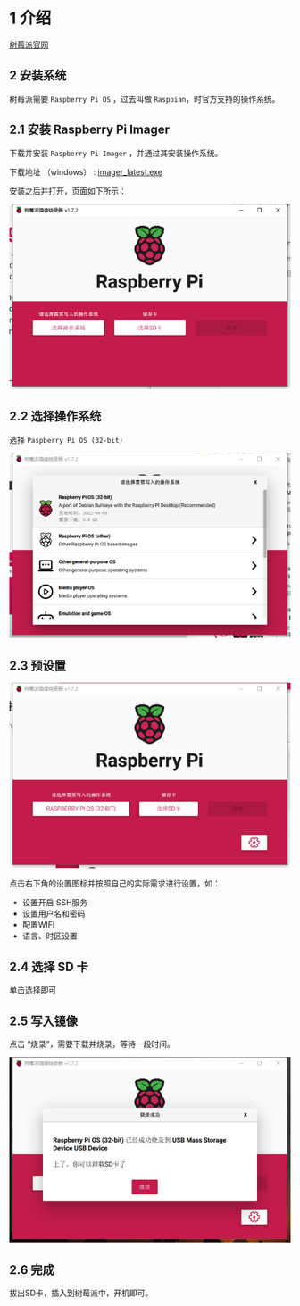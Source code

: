 # 1 介绍

[树莓派官网](https://www.raspberrypi.com/software/)



## 2 安装系统

树莓派需要 `Raspberry Pi OS` ，过去叫做  `Raspbian`，时官方支持的操作系统。

## 2.1 安装 Raspberry Pi Imager

下载并安装 `Raspberry Pi Imager` ，并通过其安装操作系统。

下载地址 （windows） : [imager_latest.exe](https://downloads.raspberrypi.org/imager/imager_latest.exe)

安装之后并打开，页面如下所示：

![image-20220618224140185](../imgs/image-20220618224140185.png)

## 2.2 选择操作系统

选择 `Paspberry Pi OS (32-bit)`

![image-20220618224437973](../imgs/image-20220618224437973.png)

## 2.3 预设置

![image-20220618224941969](../imgs/image-20220618224941969.png)

点击右下角的设置图标并按照自己的实际需求进行设置，如：

+ 设置开启 SSH服务
+ 设置用户名和密码
+ 配置WIFI
+ 语言、时区设置

## 2.4 选择 SD 卡

单击选择即可

## 2.5 写入镜像

点击 “烧录”，需要下载并烧录，等待一段时间。

![image-20220619131707582](../imgs/image-20220619131707582.png)

## 2.6 完成

拔出SD卡，插入到树莓派中，开机即可。
